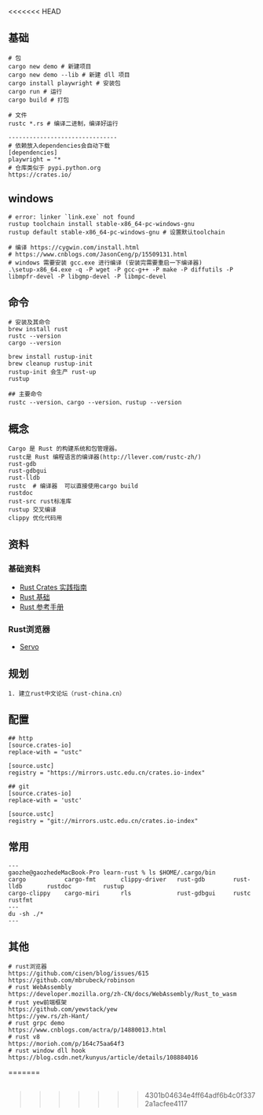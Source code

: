 <<<<<<< HEAD
## 基础

```
# 包
cargo new demo # 新建项目
cargo new demo --lib # 新建 dll 项目
cargo install playwright # 安装包
cargo run # 运行
cargo build # 打包

# 文件
rustc *.rs # 编译二进制，编译好运行

-------------------------------
# 依赖放入dependencies会自动下载
[dependencies]
playwright = "*
# 仓库类似于 pypi.python.org
https://crates.io/
```

## windows

```
# error: linker `link.exe` not found
rustup toolchain install stable-x86_64-pc-windows-gnu
rustup default stable-x86_64-pc-windows-gnu # 设置默认toolchain

# 编译 https://cygwin.com/install.html
# https://www.cnblogs.com/JasonCeng/p/15509131.html
# windows 需要安装 gcc.exe 进行编译 (安装完需要重启一下编译器)
.\setup-x86_64.exe -q -P wget -P gcc-g++ -P make -P diffutils -P libmpfr-devel -P libgmp-devel -P libmpc-devel
```

## 命令

```
# 安装及其命令
brew install rust
rustc --version
cargo --version

brew install rustup-init
brew cleanup rustup-init
rustup-init 会生产 rust-up
rustup

## 主要命令
rustc --version、cargo --version、rustup --version
```

## 概念

```
Cargo 是 Rust 的构建系统和包管理器。
rustc是 Rust 编程语言的编译器(http://llever.com/rustc-zh/)
rust-gdb     
rust-gdbgui  
rust-lldb    
rustc  # 编译器  可以直接使用cargo build 
rustdoc 
rust-src rust标准库
rustup 交叉编译
clippy 优化代码用

```

## 资料

### 基础资料

- [Rust Crates 实践指南](https://mirrors.gitcode.host/zzy/rust-crate-guide)
- [Rust 基础](https://learnku.com/rust/wikis/29018)
- [Rust 参考手册](https://rustwiki.org/zh-CN/reference/names/preludes.html)

### Rust浏览器

- [Servo](https://github.com/servo/servo)

## 规划

```
1. 建立rust中文论坛（rust-china.cn）
```

## 配置

```
## http
[source.crates-io]
replace-with = "ustc"

[source.ustc]
registry = "https://mirrors.ustc.edu.cn/crates.io-index"

## git
[source.crates-io]
replace-with = 'ustc'

[source.ustc]
registry = "git://mirrors.ustc.edu.cn/crates.io-index"
```

## 常用

```
---
gaozhe@gaozhedeMacBook-Pro learn-rust % ls $HOME/.cargo/bin 
cargo           cargo-fmt       clippy-driver   rust-gdb        rust-lldb       rustdoc         rustup
cargo-clippy    cargo-miri      rls             rust-gdbgui     rustc           rustfmt
---
du -sh ./* 
---
```

## 其他

```
# rust浏览器
https://github.com/cisen/blog/issues/615
https://github.com/mbrubeck/robinson
# rust WebAssembly
https://developer.mozilla.org/zh-CN/docs/WebAssembly/Rust_to_wasm
# rust yew前端框架
https://github.com/yewstack/yew
https://yew.rs/zh-Hant/
# rust grpc demo
https://www.cnblogs.com/actra/p/14880013.html
# rust v8 
https://morioh.com/p/164c75aa64f3
# rust window dll hook
https://blog.csdn.net/kunyus/article/details/108884016
```
=======
## 
>>>>>>> 4301b04634e4ff64adf6b4c0f3372a1acfee4117
